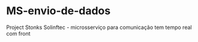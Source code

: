 # MS-envio-de-dados
Project Stonks Solinftec - microsserviço para comunicação tem tempo real com front
